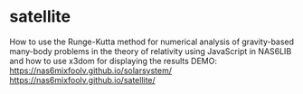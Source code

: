 # satellite
How to use the Runge-Kutta method for numerical analysis of gravity-based many-body problems in the theory of relativity using JavaScript in NAS6LIB and how to use x3dom for displaying the results
DEMO:
https://nas6mixfoolv.github.io/solarsystem/
https://nas6mixfoolv.github.io/satellite/
